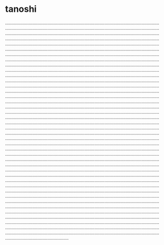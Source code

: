 # tanoshi

...............................................................................................................................................................................................................................................................................................................................................................................................................................................................................................................................................................................................................................................................................................................................................................................................................................................................................................................................................................................................................................................................................................................................................................................................................................................................................................................................................................................................................................................................................................................................................................................................................................................................................................................................................................................................................................................................................................................................................................................................................................................................................................................................................................................................................................................................................................................................................................................................................................................................................................................................................................................................................................................................................................................................................................................................................................................................................................................................................................................................................................................................................................................................................................................................................................................................................................................................................................................................................................................................................................................................................................................................................................................................................................................................................................................................................................................................................................................................................................................................................................................................................................................................................................................................................................................................................................................................................................................................................................................................................................................................................................................................................................................................................................................................................................................................................................................................................................................................................................................................................................................................................................................................................................................................................................................................................................................................................